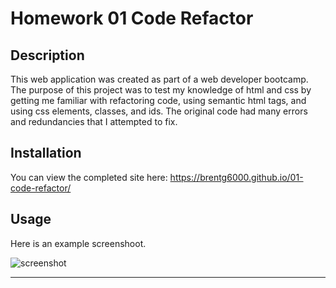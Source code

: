 # Homework 01 Code Refactor

## Description

This web application was created as part of a web developer bootcamp. The purpose of this project was to test my knowledge of html and css by getting me
familiar with refactoring code, using semantic html tags, and using css elements, classes, and ids. The original code had many errors and redundancies that I
attempted to fix.

## Installation

You can view the completed site here: https://brentg6000.github.io/01-code-refactor/

## Usage

Here is an example screenshoot.

![screenshot](assets/images/Screenshot%202022-09-09%20at%2019-43-36%20Horiseon.png)

---